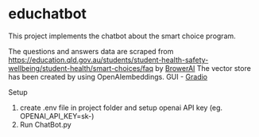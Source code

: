 # educhatbot

This project implements the chatbot about the smart choice program.

The questions and answers data are scraped from https://education.qld.gov.au/students/student-health-safety-wellbeing/student-health/smart-choices/faq by [BrowerAI](https://www.browse.ai/) 
The vector store has been created by using OpenAIembeddings. 
GUI - [Gradio](https://www.gradio.app/)

Setup 
1. create .env file in project folder and setup openai API key (eg. OPENAI_API_KEY=sk-)
2. Run ChatBot.py
